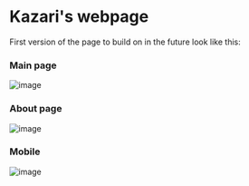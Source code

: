 # Kazari's webpage
First version of the page to build on in the future look like this:

### Main page
![image](https://user-images.githubusercontent.com/61841068/234916200-5f69fc8b-5e78-4048-9b37-b86695d60296.png)

### About page
![image](https://user-images.githubusercontent.com/61841068/234916359-2c8c8768-2f4c-4766-96ed-60057c838fe4.png)

### Mobile
![image](https://user-images.githubusercontent.com/61841068/234916487-e996fa30-b001-4a7d-98ac-dbb54669af75.png)

